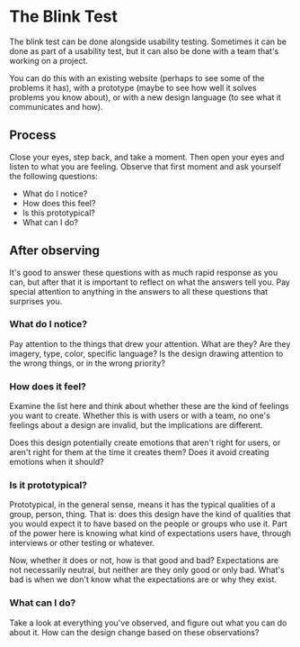 # The Blink Test

The blink test can be done alongside usability testing. Sometimes it can be done as part of a usability test, but it can also be done with a team that's working on a project.

You can do this with an existing website (perhaps to see some of the problems it has), with a prototype (maybe to see how well it solves problems you know about), or with a new design language (to see what it communicates and how).

## Process

Close your eyes, step back, and take a moment. Then open your eyes and listen to what you are feeling. Observe that first moment and ask yourself the following questions:

- What do I notice?
- How does this feel?
- Is this prototypical?
- What can I do?

## After observing

It's good to answer these questions with as much rapid response as you can, but after that it is important to reflect on what the answers tell you. Pay special attention to anything in the answers to all these questions that surprises you.

### What do I notice?

Pay attention to the things that drew your attention. What are they? Are they imagery, type, color, specific language? Is the design drawing attention to the wrong things, or in the wrong priority?

### How does it feel?

Examine the list here and think about whether these are the kind of feelings you want to create. Whether this is with users or with a team, no one's feelings about a design are invalid, but the implications are different.

Does this design potentially create emotions that aren't right for users, or aren't right for them at the time it creates them? Does it avoid creating emotions when it should?

### Is it prototypical?

Prototypical, in the general sense, means it has the typical qualities of a group, person, thing. That is: does this design have the kind of qualities that you would expect it to have based on the people or groups who use it. Part of the power here is knowing what kind of expectations users have, through interviews or other testing or whatever.

Now, whether it does or not, how is that good and bad? Expectations are not necessarily neutral, but neither are they only good or only bad. What's bad is when we don't know what the expectations are or why they exist.

### What can I do?

Take a look at everything you've observed, and figure out what you can do about it. How can the design change based on these observations?